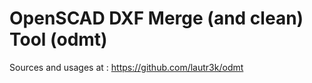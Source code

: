 # OpenSCAD DXF Merge (and clean) Tool (odmt)
Sources and usages at : https://github.com/lautr3k/odmt

